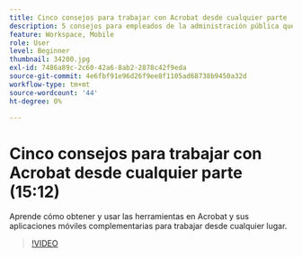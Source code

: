 ```yaml
---
title: Cinco consejos para trabajar con Acrobat desde cualquier parte
description: 5 consejos para empleados de la administración pública que trabajan con Acrobat desde cualquier parte
feature: Workspace, Mobile
role: User
level: Beginner
thumbnail: 34200.jpg
exl-id: 7486a89c-2c60-42a6-8ab2-2878c42f9eda
source-git-commit: 4e6fbf91e96d26f9ee8f1105ad68738b9450a32d
workflow-type: tm+mt
source-wordcount: '44'
ht-degree: 0%

---
```


# Cinco consejos para trabajar con Acrobat desde cualquier parte (15:12)

Aprende cómo obtener y usar las herramientas en Acrobat y sus aplicaciones móviles complementarias para trabajar desde cualquier lugar.

>[!VIDEO](https://video.tv.adobe.com/v/34200?quality=12&learn=on&hidetitle=true)

